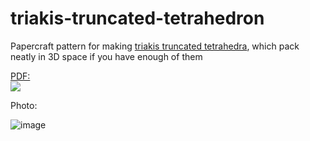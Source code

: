# triakis-truncated-tetrahedron
Papercraft pattern for making [triakis truncated tetrahedra](https://en.wikipedia.org/wiki/Triakis_truncated_tetrahedron), which pack neatly in 3D space if you have enough of them

<a href="https://github.com/timhutton/triakis-truncated-tetrahedron/raw/master/ttt.pdf">PDF:<br><img src="https://user-images.githubusercontent.com/647092/35068305-94964950-fbce-11e7-9078-7835f26b27f0.png"></a>

Photo:

![image](https://user-images.githubusercontent.com/647092/35068205-480b0c38-fbce-11e7-937d-67467952af98.png)

